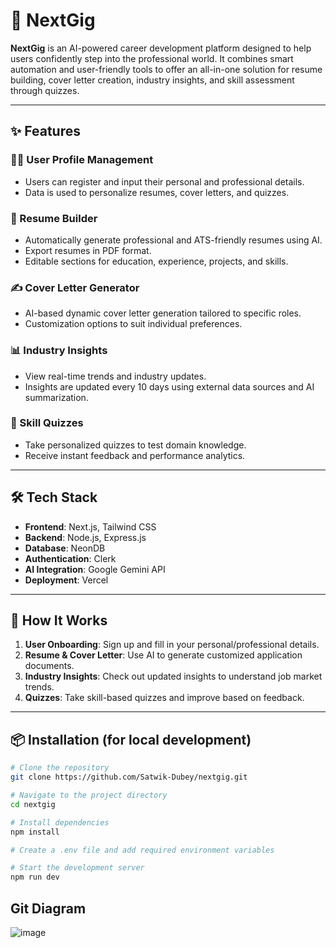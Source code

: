 # 🚀 NextGig

**NextGig** is an AI-powered career development platform designed to help users confidently step into the professional world. It combines smart automation and user-friendly tools to offer an all-in-one solution for resume building, cover letter creation, industry insights, and skill assessment through quizzes.

---

## ✨ Features

### 🧑‍💼 User Profile Management
- Users can register and input their personal and professional details.
- Data is used to personalize resumes, cover letters, and quizzes.

### 📄 Resume Builder
- Automatically generate professional and ATS-friendly resumes using AI.
- Export resumes in PDF format.
- Editable sections for education, experience, projects, and skills.

### ✍️ Cover Letter Generator
- AI-based dynamic cover letter generation tailored to specific roles.
- Customization options to suit individual preferences.

### 📊 Industry Insights
- View real-time trends and industry updates.
- Insights are updated every 10 days using external data sources and AI summarization.

### 🧠 Skill Quizzes
- Take personalized quizzes to test domain knowledge.
- Receive instant feedback and performance analytics.

---

## 🛠️ Tech Stack

- **Frontend**: Next.js, Tailwind CSS
- **Backend**: Node.js, Express.js
- **Database**: NeonDB
- **Authentication**: Clerk
- **AI Integration**: Google Gemini API
- **Deployment**: Vercel 

---

## 🚧 How It Works

1. **User Onboarding**: Sign up and fill in your personal/professional details.
2. **Resume & Cover Letter**: Use AI to generate customized application documents.
3. **Industry Insights**: Check out updated insights to understand job market trends.
4. **Quizzes**: Take skill-based quizzes and improve based on feedback.

---

## 📦 Installation (for local development)

```bash
# Clone the repository
git clone https://github.com/Satwik-Dubey/nextgig.git

# Navigate to the project directory
cd nextgig

# Install dependencies
npm install

# Create a .env file and add required environment variables

# Start the development server
npm run dev
```
## Git Diagram 

![image](https://github.com/user-attachments/assets/c770d2d5-c9e7-4b9e-a01c-ae13ac26f527)
